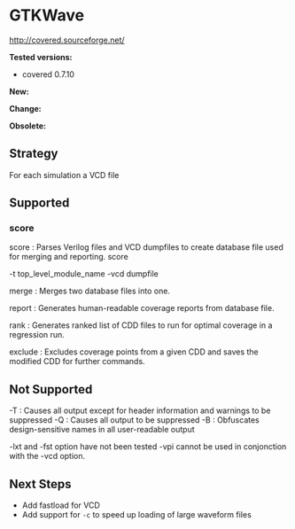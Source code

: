 # GTKWave
http://covered.sourceforge.net/

**Tested versions:**
 - covered 0.7.10

**New:**

**Change:**

**Obsolete:**

## Strategy
For each simulation a VCD file

## Supported

### score
score : Parses Verilog files and VCD dumpfiles to create database file used
for merging and reporting.
score 

-t top_level_module_name
-vcd dumpfile

merge : Merges two database files into one.

report : Generates human-readable coverage reports from database file.

rank : Generates ranked list of CDD files to run for optimal coverage in a regression run.

exclude : Excludes coverage points from a given CDD and saves the modified CDD for further commands.

## Not Supported
 -T : Causes all output except for header information and warnings to be suppressed
 -Q : Causes all output to be suppressed 
 -B : Obfuscates design-sensitive names in all user-readable output

 -lxt and -fst option have not been tested
 -vpi cannot be used in conjonction with the -vcd option.

## Next Steps
- Add fastload for VCD
- Add support for `-c` to speed up loading of large waveform files
